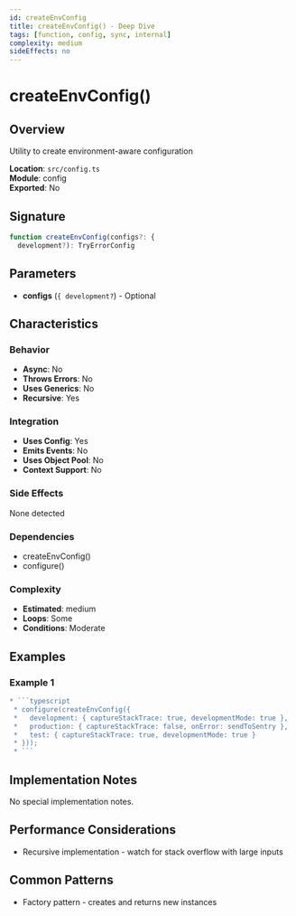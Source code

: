 ```yaml
---
id: createEnvConfig
title: createEnvConfig() - Deep Dive
tags: [function, config, sync, internal]
complexity: medium
sideEffects: no
---
```


# createEnvConfig()

## Overview
Utility to create environment-aware configuration

**Location**: `src/config.ts`  
**Module**: config  
**Exported**: No  

## Signature
```typescript
function createEnvConfig(configs?: {
  development?): TryErrorConfig
```

## Parameters
- **configs** (`{
  development?`) - Optional

## Characteristics

### Behavior
- **Async**: No
- **Throws Errors**: No
- **Uses Generics**: No
- **Recursive**: Yes

### Integration
- **Uses Config**: Yes
- **Emits Events**: No
- **Uses Object Pool**: No
- **Context Support**: No

### Side Effects
None detected

### Dependencies
- createEnvConfig()
- configure()

### Complexity
- **Estimated**: medium
- **Loops**: Some
- **Conditions**: Moderate


## Examples

### Example 1
```typescript
* ```typescript
 * configure(createEnvConfig({
 *   development: { captureStackTrace: true, developmentMode: true },
 *   production: { captureStackTrace: false, onError: sendToSentry },
 *   test: { captureStackTrace: true, developmentMode: true }
 * }));
 * ```
```



## Implementation Notes
No special implementation notes.

## Performance Considerations
- Recursive implementation - watch for stack overflow with large inputs

## Common Patterns
- Factory pattern - creates and returns new instances
